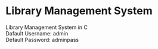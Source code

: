 # Library Management System
 Library Management System in C
<br>Dafault Username: admin
<br>Default Password: adminpass
